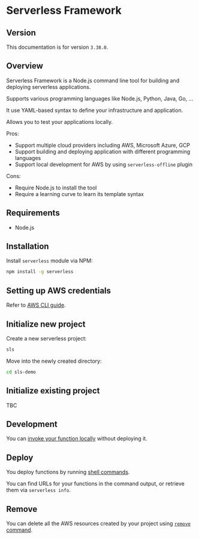 # Serverless Framework

## Version

This documentation is for version `3.38.0`.


## Overview

Serverless Framework is a Node.js command line tool for building and deploying serverless applications.

Supports various programming languages like Node.js, Python, Java, Go, ...

It use YAML-based syntax to define your infrastructure and application.

Allows you to test your applications locally.

Pros:
- Support multiple cloud providers including AWS, Microsoft Azure, GCP
- Support building and deploying application with different programming languages
- Support local development for AWS by using `serverless-offline` plugin 

Cons:
- Require Node.js to install the tool
- Require a learning curve to learn its template syntax


## Requirements

- Node.js


## Installation

Install `serverless` module via NPM:

```sh
npm install -g serverless
```


## Setting up AWS credentials

Refer to [AWS CLI guide](./aws/dev-tools/aws-cli.mdx#configure).


## Initialize new project

Create a new serverless project:
```sh
sls
```

Move into the newly created directory:
```sh
cd sls-demo
```

## Initialize existing project

TBC


## Development

You can [invoke your function locally](./serverless/commands.md#invoke) without deploying it.


## Deploy

You deploy functions by running [shell commands](./serverless/commands.md#deploy).

You can find URLs for your functions in the command output, or retrieve them via `serverless info`.


## Remove

You can delete all the AWS resources created by your project using [`remove` command](./serverless/commands.md#remove).